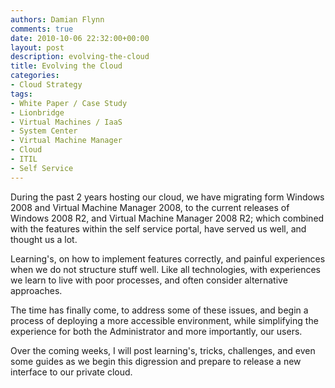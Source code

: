 ```yaml
---
authors: Damian Flynn
comments: true
date: 2010-10-06 22:32:00+00:00
layout: post
description: evolving-the-cloud
title: Evolving the Cloud
categories:
- Cloud Strategy
tags:
- White Paper / Case Study
- Lionbridge
- Virtual Machines / IaaS
- System Center
- Virtual Machine Manager
- Cloud
- ITIL
- Self Service
---
```


During the past 2 years hosting our cloud, we have migrating form Windows 2008 and Virtual Machine Manager 2008, to the current releases of Windows 2008 R2, and Virtual Machine Manager 2008 R2; which combined with the features within the self service portal, have served us well, and thought us a lot.

Learning's, on how to implement features correctly, and painful experiences when we do not structure stuff well. Like all technologies, with experiences we learn to live with poor processes, and often consider alternative approaches.

The time has finally come, to address some of these issues, and begin a process of deploying a more accessible environment, while simplifying the experience for both the Administrator and more importantly, our users.

Over the coming weeks, I will post learning's, tricks, challenges, and even some guides as we begin this digression and prepare to release a new interface to our private cloud.
